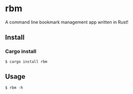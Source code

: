 # rbm

A command line bookmark management app written in Rust!

## Install

### Cargo install

```
$ cargo install rbm
```

## Usage

```
$ rbm -h
```
